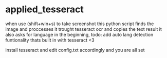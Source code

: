 # applied_tesseract
when use (shift+win+s) to take screenshot this python script finds the image and proccesses it trought tesseract ocr and copies the text result
it also asks for language in the beginning, todo: add auto lang detection funtionality thats built in with tesseract <3

install tesseract and edit config.txt accordingly and you are all set
